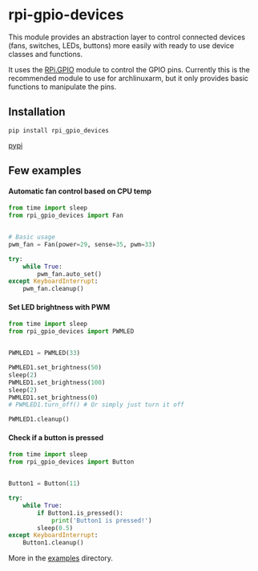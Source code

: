 # rpi-gpio-devices

This module provides an abstraction layer to control connected devices
(fans, switches, LEDs, buttons) more easily with ready to use device classes and functions.

It uses the [RPi.GPIO](https://pypi.org/project/RPi.GPIO) module to control the GPIO pins.
Currently this is the recommended module to use for archlinuxarm, but it only provides
basic functions to manipulate the pins.

## Installation

`pip install rpi_gpio_devices`

[pypi](https://pypi.org/project/rpi_gpio_devices)

## Few examples

#### Automatic fan control based on CPU temp
``` py
from time import sleep
from rpi_gpio_devices import Fan


# Basic usage
pwm_fan = Fan(power=29, sense=35, pwm=33)

try:
    while True:
        pwm_fan.auto_set()
except KeyboardInterrupt:
    pwm_fan.cleanup()
```

#### Set LED brightness with PWM
``` py
from time import sleep
from rpi_gpio_devices import PWMLED


PWMLED1 = PWMLED(33)

PWMLED1.set_brightness(50)
sleep(2)
PWMLED1.set_brightness(100)
sleep(2)
PWMLED1.set_brightness(0)
# PWMLED1.turn_off() # Or simply just turn it off

PWMLED1.cleanup()
```

#### Check if a button is pressed
``` py
from time import sleep
from rpi_gpio_devices import Button


Button1 = Button(11)

try:
    while True:
        if Button1.is_pressed():
            print('Button1 is pressed!')
        sleep(0.5)
except KeyboardInterrupt:
    Button1.cleanup()
```

More in the [examples](https://github.com/danieltodor/rpi-gpio-devices/tree/master/examples)
directory.

